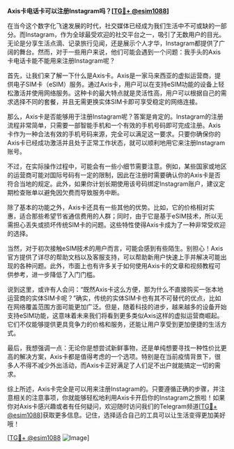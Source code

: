 **Axis卡电话卡可以注册Instagram吗？[[TG💪+ @esim1088](https://t.me/s/esim1088)]**

在当今这个数字化飞速发展的时代，社交媒体已经成为我们生活中不可或缺的一部分。而Instagram，作为全球最受欢迎的社交平台之一，吸引了无数用户的目光。无论是分享生活点滴、记录旅行见闻，还是展示个人才华，Instagram都提供了广阔的舞台。然而，对于一些用户来说，他们可能会遇到一个问题：我手头的Axis卡电话卡能不能用来注册Instagram呢？

首先，让我们来了解一下什么是Axis卡。Axis是一家马来西亚的虚拟运营商，提供电子SIM卡（eSIM）服务。通过Axis卡，用户可以在支持eSIM功能的设备上轻松激活并使用网络服务。这种卡的最大特点就是灵活性高，用户可以根据自己的需求选择不同的套餐，并且无需更换实体SIM卡即可享受稳定的网络连接。

那么，Axis卡是否能够用于注册Instagram呢？答案是肯定的。Instagram的注册流程非常简单，只需要一部智能手机和一个有效的手机号码即可完成注册。Axis卡作为一种合法有效的手机号码来源，完全可以满足这一要求。只要你确保你的Axis卡已经成功激活并且处于正常工作状态，就可以顺利地用它来注册Instagram账号。

不过，在实际操作过程中，可能会有一些小细节需要注意。例如，某些国家或地区的运营商可能对国际号码有一定的限制，因此在注册时需要确认你的Axis卡是否符合当地的规定。此外，如果你计划长期使用该号码绑定Instagram账户，建议定期检查账单以避免因欠费而导致服务中断。

除了基本的功能之外，Axis卡还具有一些其他的优势。比如，它的价格相对实惠，适合那些希望节省通信费用的人群；同时，由于它是基于eSIM技术，所以无需担心丢失或损坏传统SIM卡的问题。这些特性使得Axis卡成为了一种非常受欢迎的选择。

当然，对于初次接触eSIM技术的用户而言，可能会感到有些陌生。别担心！Axis官方提供了详尽的帮助文档以及客服支持，可以帮助新用户快速上手并解决可能出现的各种问题。此外，市面上也有许多关于如何使用Axis卡的文章和视频教程可供参考，进一步降低了入门门槛。

说到这里，或许有人会问：“既然Axis卡这么方便，那为什么不直接购买一张本地运营商的实体SIM卡呢？”确实，传统的实体SIM卡也有其不可替代的优点，比如在网络覆盖范围方面可能更加广泛。但是，随着科技的进步，越来越多的设备开始支持eSIM功能，这意味着未来我们将看到更多类似Axis这样的虚拟运营商崛起。它们不仅能够提供更具竞争力的价格和服务，还能让用户享受到更加便捷的生活方式。

最后，我想强调一点：无论你是想尝试新鲜事物，还是单纯想要寻找一种性价比更高的解决方案，Axis卡都是值得考虑的一个选项。特别是在当前疫情背景下，很多人不得不减少外出活动，而Axis卡正好满足了人们足不出户就能搞定一切的需求。

综上所述，Axis卡完全是可以用来注册Instagram的。只要遵循正确的步骤，并注意相关的注意事项，你就能够轻松地利用Axis卡开启你的Instagram之旅啦！如果你对Axis卡感兴趣或者有任何疑问，欢迎随时访问我们的Telegram频道[[TG💪+ @esim1088](https://t.me/s/esim1088)]获取更多信息。记住，选择适合自己的工具可以让生活变得更加美好哦！

[[TG💪+ @esim1088](https://t.me/s/esim1088) ![Image](https://i.postimg.cc/4NQfJmqS/Snipaste-2025-05-13-00-14-12.png)]